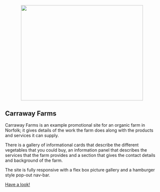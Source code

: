# 

<p align="center">
  <img width="400" height="313" src="https://i.imgur.com/cXAxe0P.png">
</p>


## Carraway Farms
Carraway Farms is an example promotional site for an organic farm in Norfolk; it gives details of the work the farm does along with the products and services it can supply.

There is a gallery of informational cards that describe the different vegetables that you could buy, an information panel that describes the services that the farm provides and a section that gives the contact details and background of the farm.

The site is fully responsive with a flex box picture gallery and a hamburger style pop-out nav-bar.

 <a href="https://cherrybluestudio.github.io/CarrawayFarms/">Have a look!</a>
